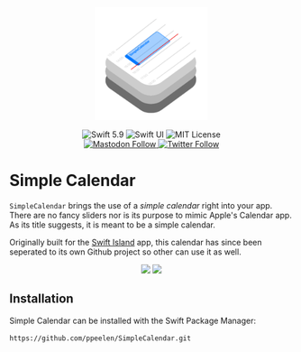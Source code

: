 <p align="center">
    <img src ="Sources/SimpleCalendar/SimpleCalendar.docc/Resources/documentation/icon@2x.png" alt="Simple Calendar Logo" title="SimpleCalendar" height=200 />
</p>

<p align="center">
    <img src="https://img.shields.io/badge/swift-5.9-orange.svg" alt="Swift 5.9" />
    <img src="https://img.shields.io/badge/platform-SwiftUI-blue.svg" alt="Swift UI" title="Swift UI" />
    <img src="https://img.shields.io/github/license/ppeelen/SimpleCalendar" alt="MIT License" />
    <br/>
    </a>
    <a href="https://mastodon.nu/@ppeelen">
        <img alt="Mastodon Follow" src="https://img.shields.io/mastodon/follow/109416415024329828?domain=https%3A%2F%2Fmastodon.nu&style=social&label=Mastodon%3A%20%40peelen">
    </a>
    <a href="https://twitter.com/ppeelen">
        <img alt="Twitter Follow" src="https://img.shields.io/twitter/follow/swiftislandnl?label=PPeelen" alt="Twitter: @ppeelen" title="Twitter: @ppeelen">
    </a>
</p>

# Simple Calendar
``SimpleCalendar`` brings the use of a _simple calendar_ right into your app. There are no fancy sliders nor is its purpose to mimic Apple's Calendar app. 
As its title suggests, it is meant to be a simple calendar.

Originally built for the [Swift Island](https://github.com/SwiftIsland/app) app, this calendar has since been seperated to its own Github project so other 
can use it as well.

<p align="center">
    <img src ="Resources/demo.gif" width="300" />
    <img src ="Resources/demo_closure.gif" width="300" />
</p>

## Installation

Simple Calendar can be installed with the Swift Package Manager:

```
https://github.com/ppeelen/SimpleCalendar.git
```
